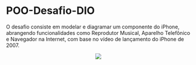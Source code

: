 # POO-Desafio-DIO

O desafio consiste em modelar e diagramar um componente do iPhone, abrangendo funcionalidades como Reprodutor Musical, Aparelho Telefônico e Navegador na Internet, com base no vídeo de lançamento do iPhone de 2007.

<div align="center">
  <img src="https://github.com/lucasalves0722/POO-Desafio-DIO/assets/149004587/0bf4ca2c-5208-4cc2-8f43-ff986fd3360f" widht="700">
</div>
